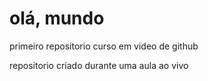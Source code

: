 # olá, mundo
 primeiro repositorio curso em video de github

 repositorio criado durante uma aula ao vivo
